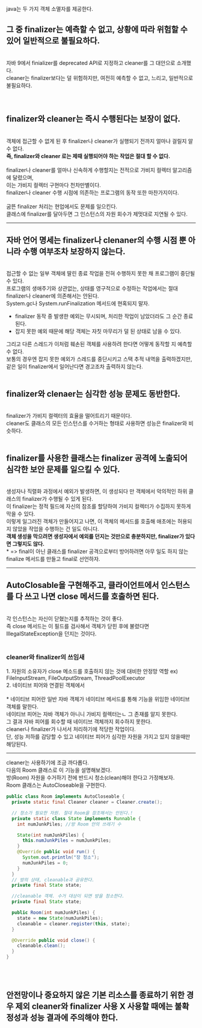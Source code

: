 java는 두 가지 객체 소멸자를 제공한다. <br> 
<h2>그 중 finalizer는 예측할 수 없고, 상황에 따라 위험할 수 있어 일반적으로 불필요하다. </h2> <br> 
자바 9에서 finializer를 deprecated API로 지정하고 cleaner를 그 대안으로 소개했다.<br> 
cleaner는 finalizer보다는 덜 위험하지만, 여전히 예측할 수 없고, 느리고, 일반적으로 불필요하다. <br> <br> 
<br> 
<h2> finalizer와 cleaner는 즉시 수행된다는 보장이 없다. </h2> <br> 
객체에 접근할 수 없게 된 후 finalizer나 cleaner가 실행되기 전까지 얼마나 걸릴지 알 수 없다. <br> 
<b>즉, finalizer와 cleaner 로는 제때 실행되어야 하는 작업은 절대 할 수 없다. </b>
<br> 

<br> 
finalizer나 cleaner를 얼마나 신속하게 수행할지는 전적으로 가비지 컬렉터 알고리즘에 달렸으며, <br> 
이는 가비지 컬렉터 구현마다 천차만별이다. <br> 
finalizer나 cleaner 수행 시점에 의존하는 프로그램의 동작 또한 마찬가지이다. <br> 
<br> 
굼뜬 finalizer 처리는 현업에서도 문제를 일으킨다. <br> 
클래스에 finalizer를 달아두면 그 인스턴스의 자원 회수가 제멋대로 지연될 수 있다. <br> 

<hr> 
<h2> 자바 언어 명세는 finalizer나 clenaner의 수행 시점 뿐 아니라 수행 여부조차 보장하지 않는다. </h2><br> 
접근할 수 없는 일부 객체에 딸린 종료 작업을 전혀 수행하지 못한 채 프로그램이 중단될 수 있다. <br> 
프로그램의 생애주기와 상관없는, 상태를 영구적으로 수정하는 작업에서는 절대 finalizer나 cleaner에 의존해서는 안된다. <br> 
System.gc나 System.runFinalization 메서드에 현혹되지 말자. <br> 

* finalizer 동작 중 발생한 예외는 무시되며, 처리한 작업이 남았더라도 그 순간 종료된다. <br>
* 잡지 못한 예외 때문에 해당 객체는 자칫 마무리가 덜 된 상태로 남을 수 있다. <br>

그리고 다른 스레드가 이처럼 훼손된 객체를 사용하려 한다면 어떻게 동작할 지 예측할 수 없다. <br> 
보통의 경우엔 잡지 못한 예외가 스레드를 중단시키고 스택 추적 내역을 출력하겠지만, 같은 일이 finalizer에서 일어난다면 경고조차 출력하지 않는다. <br> 
<br> 
<h2> finalizer와 clenaer는 심각한 성능 문제도 동반한다.</h2> <br> 
finalizer가 가비지 컬렉터의 효율을 떨어트리기 때문이다. <br> 
cleaner도 클래스의 모든 인스턴스를 수거하는 형태로 사용하면 성능은 finalizer와 비슷하다. <br> 
<br> 
<h2>finalizer를 사용한 클래스는 finalizer 공격에 노출되어 심각한 보안 문제를 일으킬 수 있다. </h2> <br> 
생성자나 직렬화 과정에서 예외가 발생하면, 이 생성되다 만 객체에서 악의적인 하위 클래스의 finalizer가 수행될 수 있게 된다. <br> 
이 finalizer는 정적 필드에 자신의 참조를 할당하여 가비지 컬렉터가 수집하지 못하게 막을 수 있다. <br> 
이렇게 일그러진 객체가 만들어지고 나면, 이 객체의 메서드를 호출해 애초에는 허용되지 않았을 작업을 수행하는 건 일도 아니다. <br> 
<b> 객체 생성을 막으려면 생성자에서 예외를 던지는 것만으로 충분하지만, finalizer가 있다면 그렇지도 않다. </b> 
<br> 
* => final이 아닌 클래스를 finalizer 공격으로부터 방어하려면 아무 일도 하지 않는 finalize 메서드를 만들고 final로 선언하자. <br> 


<hr>
<h2> AutoClosable을 구현해주고, 클라이언트에서 인스턴스를 다 쓰고 나면 close 메서드를 호출하면 된다. </h2> 
<br> 
각 인스턴스는 자신이 닫혔는지를 추적하는 것이 좋다. <br> 
즉 close 메서드는 이 필드를 검사해서 객체가 닫힌 후에 불렸다면 IllegalStateException을 던지는 것이다. <br> 
<br>  

<h3> cleaner와 finalizer의 쓰임새 </h3> 
1. 자원의 소유자가 close 메소드를 호출하지 않는 것에 대비한 안정망 역할  ex) FileInputStream, FileOutputStream, ThreadPoolExecutor <br> 
2. 네이티브 피어와 연결된 객체에서 <br> <br> 
* 네이티브 피어란 일반 자바 객체가 네이티브 메서드를 통해 기능을 위임한 네이티브 객체를 말한다. <br>  
네이티브 피어는 자바 객체가 아니니 가비지 컬렉터는ㄴ 그 존재를 알지 못한다. <br> 
그 결과 자바 피어를 회수할 때 네이티브 객체까지 회수하지 못한다. <br> 
cleaner나 finalizer가 나서서 처리하기에 적당한 작업이다. <br> 
단, 성능 저하를 감당할 수 있고 네이티브 피어가 심각한 자원을 가지고 있지 않을때만 해당된다. <br> 

<hr> 
cleaner는 사용하기에 조금 까다롭다. <br> 
다음의 Room 클래스로 이 기능을 설명해보겠다. <br> 
방(Room) 자원을 수거하기 전에 반드시 청소(clean)해야 한다고 가정해보자. <br>
Room 클래스는 AutoCloseable을 구현한다. <br> 

```java
public class Room implements AutoCloseable {
  private static final Cleaner cleaner = Cleaner.create();

  // 청소가 필요한 자원. 절대 Room을 참조해서는 안된다.!
  private static class State implements Runnable {
    int numJunkPiles; //방 Room 안의 쓰레기 수

    State(int numJunkPiles) {
      this.numJunkPiles = numJunkPiles;
    }
    @Override public void run() {
      System.out.println("장 청소");
      numJunkPiles = 0;
    }
  }
  // 방의 상태, cleanable과 공유한다.
  private final State state;

  //cleanable 객체. 수거 대상이 되면 방을 청소한다.
  private final State state;

  public Room(int numJunkPiles) {
    state = new State(numJunkPiles);
    cleanable = cleaner.register(this, state);
  }

  @Override public void close() {
    cleanable.clean();
  }
}
```
<br> <br> 

<h2> 안전망이나 중요하지 않은 기본 리소스를 종료하기 위한 경우 제외 cleaner와 finalizer 사용 X
사용할 때에는 불확정성과 성능 결과에 주의해야 한다. </h2>

